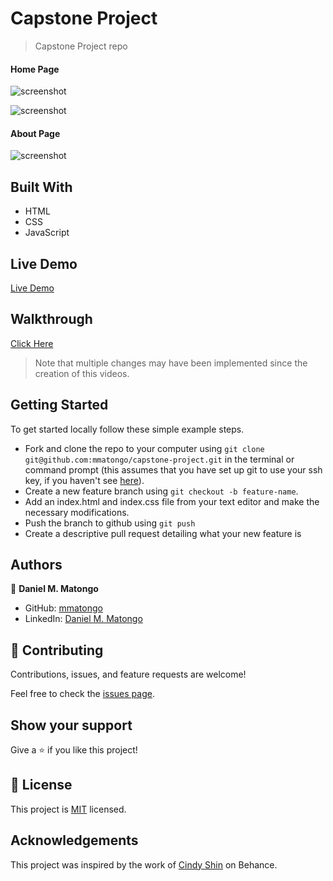 # Capstone Project

> Capstone Project repo 

#### Home Page

![screenshot](./img/screenshot1.png)

![screenshot](./img/menu-screenshot.png)

#### About Page

![screenshot](./img/about-scr.png)


## Built With

- HTML
- CSS
- JavaScript

## Live Demo
[Live Demo](https://mmatongo.github.io/capstone-project/)

## Walkthrough
[Click Here](https://www.loom.com/share/c7c914be69004689994da70535706a25)

> Note that multiple changes may have been implemented since the creation of this videos.

## Getting Started

To get started locally follow these simple example steps.
- Fork and clone the repo to your computer using `git clone git@github.com:mmatongo/capstone-project.git` in the terminal or command prompt (this assumes that you have set up git to use your ssh key, if you haven't see [here](https://docs.github.com/en/github/authenticating-to-github/connecting-to-github-with-ssh)).
- Create a new feature branch using `git checkout -b feature-name`.
- Add an index.html and index.css file from your text editor and make the necessary modifications.
- Push the branch to github using `git push`
- Create a descriptive pull request detailing what your new feature is

## Authors

👤 **Daniel M. Matongo**

- GitHub: [mmatongo](https://github.com/mmatongo)
- LinkedIn: [Daniel M. Matongo](https://linkedin.com/in/mmatongo)


## 🤝 Contributing

Contributions, issues, and feature requests are welcome!

Feel free to check the [issues page](../../issues/).

## Show your support

Give a ⭐️ if you like this project!


## 📝 License

This project is [MIT](./MIT.md) licensed.

## Acknowledgements

This project was inspired by the work of [Cindy Shin](https://www.behance.net/adagio07) on Behance.